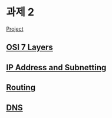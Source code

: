 # 과제 2

[Project](https://github.com/Jennas-Lee/cloud-skills-study/projects/1#card-77299899)

## [OSI 7 Layers](OSI-7-LAYERS.md)

## [IP Address and Subnetting](IP-ADDRESS-AND-SUBNETTING.md)

## [Routing](ROUTING.md)

## [DNS](DNS.md)
